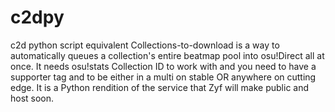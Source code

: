 # c2dpy
 c2d python script equivalent
 Collections-to-download is a way to automatically queues a collection's entire beatmap pool into osu!Direct all at once.
 It needs osu!stats Collection ID to work with and you need to have a supporter tag and to be either in a multi on stable OR anywhere on cutting edge.
 It is a Python rendition of the service that Zyf will make public and host soon.
